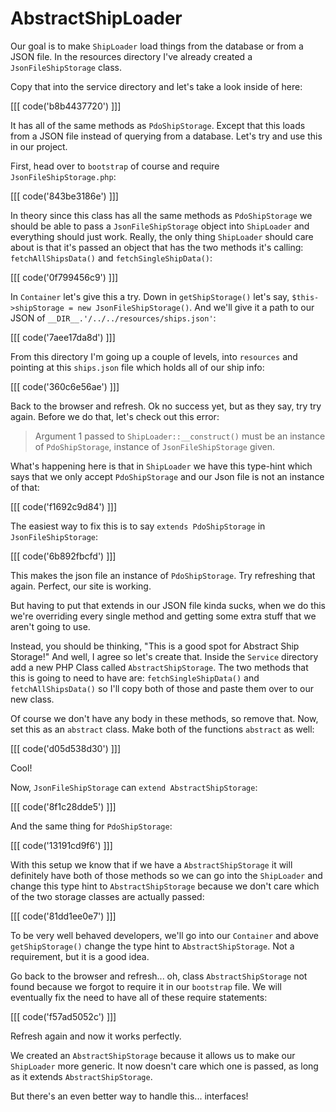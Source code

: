 # AbstractShipLoader

Our goal is to make `ShipLoader` load things from the database or from a JSON file.
In the resources directory I've already created a `JsonFileShipStorage` class. 

Copy that into the service directory and let's take a look inside of here:

[[[ code('b8b4437720') ]]]

It has all of the same methods as `PdoShipStorage`. Except that this loads from a JSON file
instead of querying from a database. Let's try and use this in our project. 

First, head over to `bootstrap` of course and require `JsonFileShipStorage.php`:

[[[ code('843be3186e') ]]]

In theory since this class has all the same methods as `PdoShipStorage` we
should be able to pass a `JsonFileShipStorage` object into `ShipLoader` and everything
should just work. Really, the only thing `ShipLoader` should care about is that
it's passed an object that has the two methods it's calling: `fetchAllShipsData()` and
`fetchSingleShipData()`:

[[[ code('0f799456c9') ]]]

In `Container` let's give this a try. Down in `getShipStorage()` let's say, 
`$this->shipStorage = new JsonFileShipStorage()`. And we'll give it a path to our JSON
of `__DIR__.'/../../resources/ships.json'`:

[[[ code('7aee17da8d') ]]]

From this directory I'm going up a couple of levels, into `resources` and pointing
at this `ships.json` file which holds all of our ship info:

[[[ code('360c6e56ae') ]]]

Back to the browser and refresh. Ok no success yet, but as they say, try try again. Before 
we do that, let's check out this error:

> Argument 1 passed to `ShipLoader::__construct()` must be an instance of `PdoShipStorage`,
  instance of `JsonFileShipStorage` given.

What's happening here is that in `ShipLoader` we have this type-hint which says that
we only accept `PdoShipStorage` and our Json file is not an instance of that:

[[[ code('f1692c9d84') ]]]

The easiest way to fix this is to say `extends PdoShipStorage` in `JsonFileShipStorage`:

[[[ code('6b892fbcfd') ]]]

This makes the json file an instance of `PdoShipStorage`. Try refreshing that again. 
Perfect, our site is working.

But having to put that extends in our JSON file kinda sucks, when we do this we're overriding
every single method and getting some extra stuff that we aren't going to use. 

Instead, you should be thinking, "This is a good spot for Abstract Ship Storage!" And well, I
agree so let's create that. Inside the `Service` directory add a new PHP Class called
`AbstractShipStorage`. The two methods that this is going to need to have are: `fetchSingleShipData()`
and `fetchAllShipsData()` so I'll copy both of those and paste them over to our new class.

Of course we don't have any body in these methods, so remove that. Now, set this as an `abstract` class.
Make both of the functions `abstract` as well:

[[[ code('d05d538d30') ]]]

Cool!

Now, `JsonFileShipStorage` can `extend AbstractShipStorage`:

[[[ code('8f1c28dde5') ]]]

And the same thing for `PdoShipStorage`:

[[[ code('13191cd9f6') ]]]

With this setup we know that if we have a `AbstractShipStorage` it will definitely have both of those
methods so we can go into the `ShipLoader` and change this type hint to `AbstractShipStorage` because
we don't care which of the two storage classes are actually passed:

[[[ code('81dd1ee0e7') ]]]

To be very well behaved developers, we'll go into our `Container` and above `getShipStorage()` change
the type hint to `AbstractShipStorage`. Not a requirement, but it is a good idea.

Go back to the browser and refresh... oh, class `AbstractShipStorage` not found because we forgot to require it
in our `bootstrap` file. We will eventually fix the need to have all of these require statements:

[[[ code('f57ad5052c') ]]]

Refresh again and now it works perfectly. 

We created an `AbstractShipStorage` because it allows us to make our `ShipLoader` more generic. It now
doesn't care which one is passed, as long as it extends `AbstractShipStorage`.

But there's an even better way to handle this... interfaces!
